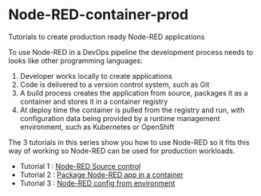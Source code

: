 # Node-RED-container-prod
Tutorials to create production ready Node-RED applications

To use Node-RED in a DevOps pipeline the development process needs to looks like other programming languages:

1. Developer works locally to create applications
2. Code is delivered to a version control system, such as Git
3. A build process creates the application from source, packages it as a container and stores it in a container registry
4. At deploy time the container is pulled from the registry and run, with configuration data being provided by a runtime management environment, such as Kubernetes or OpenShift

The 3 tutorials in this series show you how to use Node-RED so it fits this way of working so Node-RED can be used for production workloads.

* Tutorial 1 : [Node-RED Source control](Node-REDsourceControl/README.md)
* Tutorial 2 : [Package Node-RED app in a container](Packaging%20Node-RED%20apps%20in%20containers/README.md)
* Tutorial 3 : [Node-RED config from environment](Node-RED%20config%20from%20environment/README.md)

